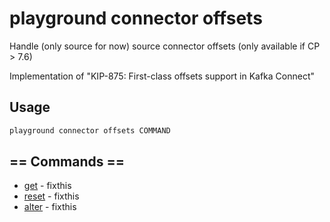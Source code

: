 # playground connector offsets

Handle (only source for now) source connector offsets (only available if CP \> 7.6)  
  
Implementation of "KIP-875: First-class offsets support in Kafka Connect"  


## Usage

```bash
playground connector offsets COMMAND
```

## == Commands ==

- [get](playground%20connector%20offsets%20get) - fixthis
- [reset](playground%20connector%20offsets%20reset) - fixthis
- [alter](playground%20connector%20offsets%20alter) - fixthis


